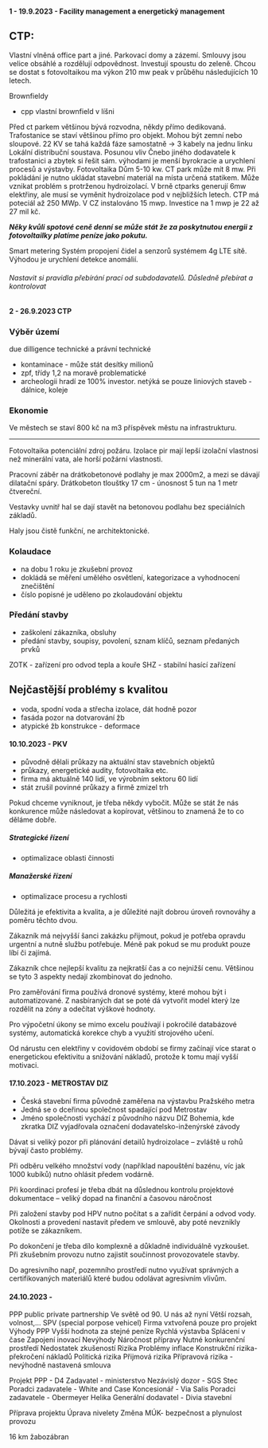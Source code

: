#### 1 - 19.9.2023 - Facility management a energetický management

## CTP: 
Vlastní vlněná office part a jiné. Parkovací domy a zázemí. Smlouvy jsou velice obsáhlé a rozdělují odpovědnost. Investují spoustu do zeleně. Chcou se dostat s fotovoltaikou ma výkon 210 mw peak v průběhu následujících 10 letech. 

Brownfieldy
- cpp vlastní brownfield v líšni

Před ct parkem většinou bývá rozvodna, někdy přímo dedikovaná. Trafostanice se staví většinou přímo pro objekt. Mohou být zemní nebo sloupové. 22 KV se tahá každá fáze samostatně -> 3 kabely na jednu linku Lokální distribuční soustava. Posunou vliv Čnebo jiného dodavatele k trafostanici a zbytek si řešit sám. výhodami je menší byrokracie a urychlení procesů a výstavby. Fotovoltaika Dům 5-10 kw. CT park může mít 8 mw. Při pokládání je nutno ukládat stavební materiál na místa určená statikem. Může vznikat problém s protrženou hydroizolací. V brně ctparks generují 6mw elektřiny, ale musí se vyměnit hydroizolace pod v nejbližších letech. CTP má poteciál až 250 MWp. V CZ instalováno 15 mwp. Investice na 1 mwp je 22 až 27 mil kč. 

_**Něky kvůli spotové ceně denní se může stát že za poskytnutou energii z fotovoltailky platíme peníze jako pokutu.**_ 

Smart metering Systém propojení čidel a senzorů systémem 4g LTE sítě. Výhodou je urychlení detekce anomálií. 

###### Nastavit si pravidla přebírání prací od subdodavatelů. Důsledně přebírat a kontrolovat

#### 2 - 26.9.2023 CTP

### Výběr území
due dilligence technické a právní
technické 
 - kontaminace - může stát desítky milionů
 - zpf, třídy 1,2 na moravě problematické
 - archeologii hradí ze 100% investor. netýká se pouze liniových staveb - dálnice, koleje

### Ekonomie
Ve městech se staví 800 kč na m3 příspěvek městu na infrastrukturu.

----
Fotovoltaika potenciální zdroj požáru. Izolace pir mají lepší izolační vlastnosi než minerální vata, ale horší požární vlastnosti. 

Pracovní záběr na drátkobetonové podlahy je max 2000m2, a mezi se dávají dilatační spáry. Drátkobeton tlouštky 17 cm - únosnost 5 tun na 1 metr čtvereční.

Vestavky uvnitř hal se dají stavět na betonovou podlahu bez speciálních základů.

Haly jsou čistě funkční, ne architektonické.

### Kolaudace
- na dobu 1 roku je zkušební provoz
- dokládá se měření umělého osvětlení, kategorizace a vyhodnocení znečištění
- číslo popisné je uděleno po zkolaudování objektu
### Předání stavby
- zaškolení zákazníka, obsluhy
- předání stavby, soupisy, povolení, sznam klíčů, seznam předaných prvků

ZOTK - zařízení pro odvod tepla a kouře
SHZ - stabilní hasící zařízení

## Nejčastější problémy s kvalitou
- voda, spodní voda a střecha izolace, dát hodně pozor
- fasáda pozor na dotvarování žb
- atypické žb konstrukce - deformace

#### 10.10.2023 - PKV

- původně dělali průkazy na aktuální stav stavebních objektů
- průkazy, energetické audity, fotovoltaika etc.
- firma má aktuálně 140 lidí, ve výrobním sektoru 60 lidí
- stát zrušil povinné průkazy a firmě zmizel trh

Pokud chceme vyniknout, je třeba někdy vybočit. Může se stát že nás konkurence může následovat a kopírovat, většinou to znamená že to co děláme dobře.

##### Strategické řízení
- optimalizace oblasti činnosti

##### Manažerské řízení
- optimalizace procesu a rychlosti

Důležitá je efektivita a kvalita, a je důležité najít dobrou úroveň rovnováhy a poměru těchto dvou.

Zákazník má nejvyšší šanci zakázku přijmout, pokud je potřeba opravdu urgentní a nutně službu potřebuje. Méně pak pokud se mu produkt pouze líbí či zajímá.

Zákazník chce nejlepší kvalitu za nejkratší čas a co nejnižší cenu. Většinou se tyto 3 aspekty nedají zkombinovat do jednoho.

Pro zaměřování firma používá dronové systémy, které mohou být i automatizované. Z nasbíraných dat se poté dá vytvořit model který lze rozdělit na zóny a odečítat výškové hodnoty.

Pro výpočetní úkony se mimo excelu používají i pokročilé databázové systémy, automatická korekce chyb a využití strojového učení.

Od nárustu cen elektřiny v covidovém období se firmy začínají více starat o energetickou efektivitu a snižování nákladů, protože k tomu mají vyšší motivaci.

#### 17.10.2023 - METROSTAV DIZ

- Česká stavební firma původně zaměřena na výstavbu Pražského metra
- Jedná se o dceřinou společnost spadající pod Metrostav
- Jméno společnosti vychází z původního názvu DIZ Bohemia, kde zkratka DIZ vyjadřovala označení dodavatelsko-inženýrské závody

Dávat si veliký pozor při plánování detailů hydroizolace – zvláště u rohů bývají často problémy.

Při odběru velkého množství vody (například napouštění bazénu, víc jak 1000 kubíků) nutno ohlásit předem vodárně.

Při koordinaci profesí je třeba dbát na důslednou kontrolu projektové dokumentace – veliký dopad na finanční a časovou náročnost

Při založení stavby pod HPV nutno počítat s a zařídit čerpání a odvod vody. Okolnosti a provedení nastavit předem ve smlouvě, aby poté nevznikly potíže se zákazníkem.

Po dokončení je třeba dílo komplexně a důkladně individuálně vyzkoušet. Při zkušebním provozu nutno zajistit součinnost provozovatele stavby.

Do agresivního např, pozemního prostředí nutno využívat správných a certifikovaných materiálů které budou odolávat agresivním vlivům.


#### 24.10.2023 - 

PPP public private partnership
   Ve světě od 90. U nás až nyní
   Větší rozsah, volnost,...
SPV (special porpose vehicel) 
   Firma vxtvořená pouze pro projekt
Výhody PPP
   Vyšší hodnota za stejné peníze
   Rychlá výstavba
   Splácení v čase
   Zapojení inovací
Nevýhody
   Náročnost přípravy
   Nutné konkurenční prostředí
   Nedostatek zkušeností
Rizika
   Problémy inflace
   Konstrukční rizika-překročení nákladů
   Politická rizika 
   Přijmová rizika
   Přípravová rizika - nevýhodně nastavená smlouva

Projekt PPP - D4
   Zadavatel - ministerstvo
   Nezávislý dozor - SGS Stec
   Poradci zadavatele - White and Case
   Koncesionář - Via Salis
   Poradci zadavatele - Obermeyer Helika
   Generální dodavatel - Divia stavební

Příprava projektu
   Úprava nivelety
   Změna MÚK- bezpečnost a plynulost provozu

16 km žabozábran




